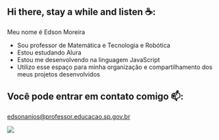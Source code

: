 ## Hi there, stay a while and listen ☕:

Meu nome é Edson Moreira
- Sou professor de Matemática e Tecnologia e Robótica
- Estou estudando Alura
- Estou me desenvolvendo na linguagem JavaScript
- Utilizo esse espaço para minha organização  e compartilhamento dos meus projetos desenvolvidos

## Você pode entrar em contato comigo 📫:

edsonanjos@professor.educacao.sp.gov.br

![](https://media1.tenor.com/m/AapKRNOpG6cAAAAC/ohno-meme-monkey-ohno.gif)
